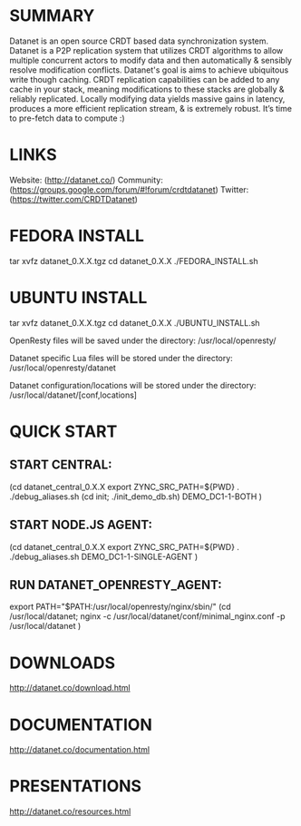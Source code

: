 
# SUMMARY
Datanet is an open source CRDT based data synchronization system. Datanet is a P2P replication system that utilizes CRDT algorithms to allow multiple concurrent actors to modify data and then automatically & sensibly resolve modification conflicts. Datanet's goal is aims to achieve ubiquitous write though caching. CRDT replication capabilities can be added to any cache in your stack, meaning modifications to these stacks are globally & reliably replicated. Locally modifying data yields massive gains in latency, produces a more efficient replication stream, & is extremely robust. It’s time to pre-fetch data to compute :)

# LINKS
  Website: (http://datanet.co/)
  Community: (https://groups.google.com/forum/#!forum/crdtdatanet)
  Twitter: (https://twitter.com/CRDTDatanet)

# FEDORA INSTALL
  tar xvfz datanet_0.X.X.tgz
  cd datanet_0.X.X
  ./FEDORA_INSTALL.sh

# UBUNTU INSTALL
  tar xvfz datanet_0.X.X.tgz
  cd datanet_0.X.X
  ./UBUNTU_INSTALL.sh

OpenResty files will be saved under the directory:
  /usr/local/openresty/

Datanet specific Lua files will be stored under the directory:
  /usr/local/openresty/datanet

Datanet configuration/locations will be stored under the directory:
  /usr/local/datanet/[conf,locations]

# QUICK START
## START CENTRAL:
(cd datanet_central_0.X.X
  export ZYNC_SRC_PATH=${PWD}
  . ./debug_aliases.sh
  (cd init; ./init_demo_db.sh)
  DEMO_DC1-1-BOTH
)

## START NODE.JS AGENT:
(cd datanet_central_0.X.X
  export ZYNC_SRC_PATH=${PWD}
  . ./debug_aliases.sh
  DEMO_DC1-1-SINGLE-AGENT
)

## RUN DATANET_OPENRESTY_AGENT:
export PATH="$PATH:/usr/local/openresty/nginx/sbin/"
(cd /usr/local/datanet;
  nginx -c /usr/local/datanet/conf/minimal_nginx.conf -p /usr/local/datanet
)

# DOWNLOADS
http://datanet.co/download.html

# DOCUMENTATION
http://datanet.co/documentation.html

# PRESENTATIONS
http://datanet.co/resources.html

